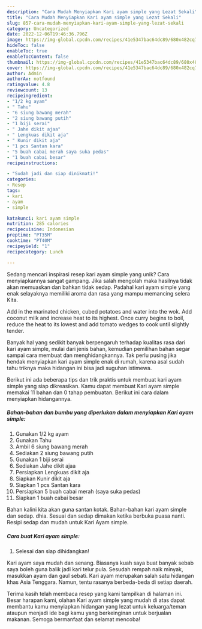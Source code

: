 ```yaml
---
description: "Cara Mudah Menyiapkan Kari ayam simple yang Lezat Sekali"
title: "Cara Mudah Menyiapkan Kari ayam simple yang Lezat Sekali"
slug: 857-cara-mudah-menyiapkan-kari-ayam-simple-yang-lezat-sekali
category: Uncategorized
date: 2022-12-06T19:46:36.796Z
image: https://img-global.cpcdn.com/recipes/41e5347bac64dc89/680x482cq70/kari-ayam-simple-foto-resep-utama.jpg
hideToc: false
enableToc: true
enableTocContent: false
thumbnail: https://img-global.cpcdn.com/recipes/41e5347bac64dc89/680x482cq70/kari-ayam-simple-foto-resep-utama.jpg
cover: https://img-global.cpcdn.com/recipes/41e5347bac64dc89/680x482cq70/kari-ayam-simple-foto-resep-utama.jpg
author: Admin
authorAv: notfound
ratingvalue: 4.8
reviewcount: 13
recipeingredient:
- "1/2 kg ayam"
- " Tahu"
- "6 siung bawang merah"
- "2 siung bawang putih"
- "1 biji serai"
- " Jahe dikit ajaa"
- " Lengkuas dikit aja"
- " Kunir dikit aja"
- "1 pcs Santan kara"
- "5 buah cabai merah saya suka pedas"
- "1 buah cabai besar"
recipeinstructions:

- "Sudah jadi dan siap dinikmati!"
categories:
- Resep
tags:
- kari
- ayam
- simple

katakunci: kari ayam simple 
nutrition: 285 calories
recipecuisine: Indonesian
preptime: "PT35M"
cooktime: "PT40M"
recipeyield: "1"
recipecategory: Lunch

---
```





Sedang mencari inspirasi resep kari ayam simple yang unik? Cara menyiapkannya sangat gampang. Jika salah mengolah maka hasilnya tidak akan memuaskan dan bahkan tidak sedap. Padahal kari ayam simple yang enak selayaknya memiliki aroma dan rasa yang mampu memancing selera Kita.





Add in the marinated chicken, cubed potatoes and water into the wok. Add coconut milk and increase heat to its highest. Once curry begins to boil, reduce the heat to its lowest and add tomato wedges to cook until slightly tender.

Banyak hal yang sedikit banyak berpengaruh terhadap kualitas rasa dari kari ayam simple, mulai dari jenis bahan, kemudian pemilihan bahan segar sampai cara membuat dan menghidangkannya. Tak perlu pusing jika hendak menyiapkan kari ayam simple enak di rumah, karena asal sudah tahu triknya maka hidangan ini bisa jadi suguhan istimewa.






Berikut ini ada beberapa tips dan trik praktis untuk membuat kari ayam simple yang siap dikreasikan. Kamu dapat membuat Kari ayam simple memakai 11 bahan dan 0 tahap pembuatan. Berikut ini cara dalam menyiapkan hidangannya.

<!--inarticleads1-->

##### Bahan-bahan dan bumbu yang diperlukan dalam menyiapkan Kari ayam simple:

1. Gunakan 1/2 kg ayam
1. Gunakan  Tahu
1. Ambil 6 siung bawang merah
1. Sediakan 2 siung bawang putih
1. Gunakan 1 biji serai
1. Sediakan  Jahe dikit ajaa
1. Persiapkan  Lengkuas dikit aja
1. Siapkan  Kunir dikit aja
1. Siapkan 1 pcs Santan kara
1. Persiapkan 5 buah cabai merah (saya suka pedas)
1. Siapkan 1 buah cabai besar


Bahan kalini kita akan guna santan kotak. Bahan-bahan kari ayam simple dan sedap. dhia. Sesuai dan sedap dimakan ketika berbuka puasa nanti. Resipi sedap dan mudah untuk Kari Ayam simple. 

<!--inarticleads2-->

##### Cara buat Kari ayam simple:


1. Selesai dan siap dihidangkan!

Kari ayam saya mudah dan senang. Biasanya kuah saya buat banyak sebab saya boleh guna balik jadi kari telur pula. Sesudah rempah naik minyak, masukkan ayam dan gaul sebati. Kari ayam merupakan salah satu hidangan khas Asia Tenggara. Namun, tentu rasanya berbeda-beda di setiap daerah. 

Terima kasih telah membaca resep yang kami tampilkan di halaman ini. Besar harapan kami, olahan Kari ayam simple yang mudah di atas dapat membantu kamu menyiapkan hidangan yang lezat untuk keluarga/teman ataupun menjadi ide bagi kamu yang berkeinginan untuk berjualan makanan. Semoga bermanfaat dan selamat mencoba!
